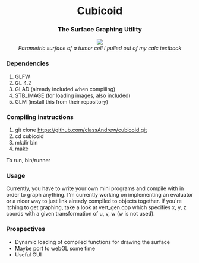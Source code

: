 
<h1 align="center">
  Cubicoid
</h1>
<h3 align="center">
  The Surface Graphing Utility
</h3>

<p align="center">
  <img src="https://media.giphy.com/media/lw0vKUy5umSA1dlIgd/giphy.gif" />
  <br />
  <i> Parametric surface of a tumor cell I pulled out of my calc textbook </i>
</p>

### Dependencies
1. GLFW
2. GL 4.2
3. GLAD (already included when compiling)
4. STB_IMAGE (for loading images, also included)
5. GLM (install this from their repository)

### Compiling instructions
1. git clone https://github.com/classAndrew/cubicoid.git
2. cd cubicoid
3. mkdir bin
4. make

To run, bin/runner

### Usage
Currently, you have to write your own mini programs and compile with in order to graph anything. I'm currently working on implementing an evaluator or a nicer way to just link already compiled to objects together.
If you're itching to get graphing, take a look at vert_gen.cpp which specifies x, y, z coords with a given transformation of u, v, w (w is not used).

### Prospectives
- Dynamic loading of compiled functions for drawing the surface
- Maybe port to webGL some time
- Useful GUI

